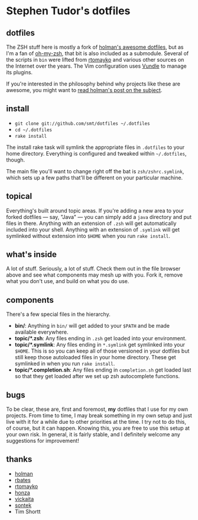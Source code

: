 # Stephen Tudor's dotfiles

## dotfiles

The ZSH stuff here is mostly a fork of [holman's awesome
dotfiles](https://github.com/holman/dotfiles), but as I'm a fan of
[oh-my-zsh](https://github.com/robbyrussell/oh-my-zsh), that bit is also
included as a submodule. Several of the scripts in `bin` were lifted from
[rtomayko](https://github.com/rtomayko/dotfiles) and various other sources
on the Internet over the years. The Vim configuration uses
[Vundle](https://github.com/gmarik/vundle) to manage its plugins.

If you're interested in the philosophy behind why projects like these are
awesome, you might want to [read holman's post on the
subject](http://zachholman.com/2010/08/dotfiles-are-meant-to-be-forked/).

## install

- `git clone git://github.com/smt/dotfiles ~/.dotfiles`
- `cd ~/.dotfiles`
- `rake install`

The install rake task will symlink the appropriate files in `.dotfiles` to your
home directory. Everything is configured and tweaked within `~/.dotfiles`,
though.

The main file you'll want to change right off the bat is `zsh/zshrc.symlink`,
which sets up a few paths that'll be different on your particular machine.

## topical

Everything's built around topic areas. If you're adding a new area to your
forked dotfiles — say, "Java" — you can simply add a `java` directory and put
files in there. Anything with an extension of `.zsh` will get automatically
included into your shell. Anything with an extension of `.symlink` will get
symlinked without extension into `$HOME` when you run `rake install`.

## what's inside

A lot of stuff. Seriously, a lot of stuff. Check them out in the file browser
above and see what components may mesh up with you. Fork it, remove what you
don't use, and build on what you do use.

## components

There's a few special files in the hierarchy.

- **bin/**: Anything in `bin/` will get added to your `$PATH` and be made
  available everywhere.
- **topic/\*.zsh**: Any files ending in `.zsh` get loaded into your
  environment.
- **topic/\*.symlink**: Any files ending in `*.symlink` get symlinked into
  your `$HOME`. This is so you can keep all of those versioned in your dotfiles
  but still keep those autoloaded files in your home directory. These get
  symlinked in when you run `rake install`.
- **topic/\*.completion.sh**: Any files ending in `completion.sh` get loaded
  last so that they get loaded after we set up zsh autocomplete functions.

## bugs

To be clear, these are, first and foremost, **my** dotfiles that I use for my
own projects. From time to time, I may break something in my own setup and just
live with it for a while due to other priorities at the time. I try not to do
this, of course, but it can happen. Knowing this, you are free to use this
setup at your own risk. In general, it is fairly stable, and I definitely
welcome any suggestions for improvement!

## thanks

- [holman](http://github.com/holman)
- [rbates](http://github.com/ryanb)
- [rtomayko](http://github.com/rtomayko)
- [honza](http://github.com/honza)
- [vickaita](http://github.com/vickaita)
- [sontek](http://github.com/sontek)
- Tim Shortt
